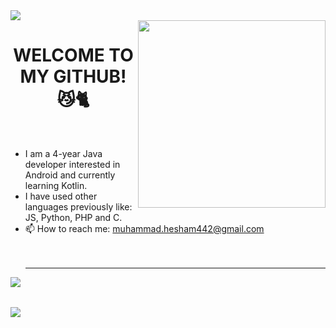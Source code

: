 <img src = "https://camo.githubusercontent.com/5346f5a9b63e9e93ff8265ebb05eeda7fc03e48dfe766ba177c788e5c65c6c86/68747470733a2f2f312e62702e626c6f6773706f742e636f6d2f2d37413457796e774c734d772f58624270435847386648492f41414141414141414d74342f754f613162704c736b5967727747626c6c6853753253446a5f4d69673853584a51434c63424741735948512f73313630302f323030305f36303070782e676966" >
<br>
<img align = "right" width = "300" src = "https://cdn.dribbble.com/users/1603428/screenshots/4158705/mob-dev.gif">
<h1 align="center">WELCOME TO MY GITHUB! 😼🐈</h1>
<br>

<!--
**muhammadzkralla/muhammadzkralla** is a ✨ _special_ ✨ repository because its `README.md` (this file) appears on your GitHub profile.

Here are some ideas to get you started:

-->

- I am a 4-year Java developer interested in Android and currently learning Kotlin.
- I have used other languages previously like: JS, Python, PHP and C.
- 📫 How to reach me: muhammad.hesham442@gmail.com <br> <br> <br> <hr>


<img align = "left" src="https://github-readme-stats.vercel.app/api?username=muhammadzkralla&count_private=true&theme=cobalt&include_all_commits=true"/>
 
 <br><br>

<img align = "left" src="https://streak-stats.demolab.com/?user=muhammadzkralla&theme=radical"/>

 
 
